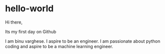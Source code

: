 # hello-world
Hi there,

Its my first day on Github

I am binu varghese. I aspire to be an engineer.
I am passionate about python coding and aspire to be a machine learning engineer.

